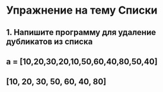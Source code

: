 # Упражнение на тему Списки
## 1. Напишите программу для удаление дубликатов из списка
##                a = [10,20,30,20,10,50,60,40,80,50,40]
##                     [10, 20, 30, 50, 60, 40, 80]

